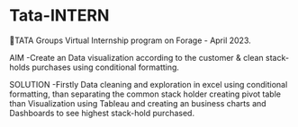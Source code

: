 # Tata-INTERN
TATA Groups Virtual Internship program on Forage - April 2023.

 AIM -Create an Data visualization according to the customer & clean stack-holds purchases using conditional formatting.    
   
 SOLUTION -Firstly Data cleaning and exploration in excel using conditional formatting, than separating the common stack holder creating pivot table than Visualization using Tableau and creating an business charts and Dashboards to see highest stack-hold purchased.
